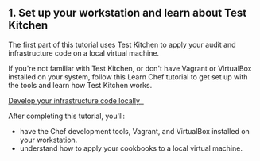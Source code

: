 ## 1. Set up your workstation and learn about Test Kitchen

The first part of this tutorial uses Test Kitchen to apply your audit and infrastructure code on a local virtual machine.

If you're not familiar with Test Kitchen, or don't have Vagrant or VirtualBox installed on your system, follow this Learn Chef tutorial to get set up with the tools and learn how Test Kitchen works.

<a class='accent-button radius' href='/local-development/ubuntu/' target='_blank'>Develop your infrastructure code locally&nbsp;&nbsp;<i class='fa fa-external-link'></i></a>

After completing this tutorial, you'll:

* have the Chef development tools, Vagrant, and VirtualBox installed on your workstation.
* understand how to apply your cookbooks to a local virtual machine.
